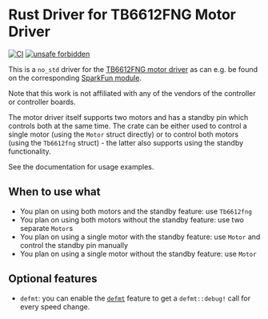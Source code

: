 # Rust Driver for TB6612FNG Motor Driver
[![CI](https://github.com/rursprung/tb6612fng-rs/actions/workflows/CI.yml/badge.svg)](https://github.com/rursprung/tb6612fng-rs/actions/workflows/CI.yml)
[![unsafe forbidden](https://img.shields.io/badge/unsafe-forbidden-success.svg)](https://github.com/rust-secure-code/safety-dance/)

This is a `no_std` driver for the [TB6612FNG motor driver](https://www.sparkfun.com/datasheets/Robotics/TB6612FNG.pdf) as can e.g. be found on the corresponding [SparkFun module](https://www.sparkfun.com/products/14450).

Note that this work is not affiliated with any of the vendors of the controller or controller boards.

The motor driver itself supports two motors and has a standby pin which controls both at the same time.
The crate can be either used to control a single motor (using the `Motor` struct directly) or
to control both motors (using the `Tb6612fng` struct) - the latter also supports using the standby functionality.

See the documentation for usage examples.

## When to use what
* You plan on using both motors and the standby feature: use `Tb6612fng`
* You plan on using both motors without the standby feature: use two separate `Motor`s
* You plan on using a single motor with the standby feature: use `Motor` and control the standby pin manually
* You plan on using a single motor without the standby feature: use `Motor`

## Optional features
* `defmt`: you can enable the [`defmt`](https://defmt.ferrous-systems.com/) feature to get a `defmt::debug!` call for every speed change.
